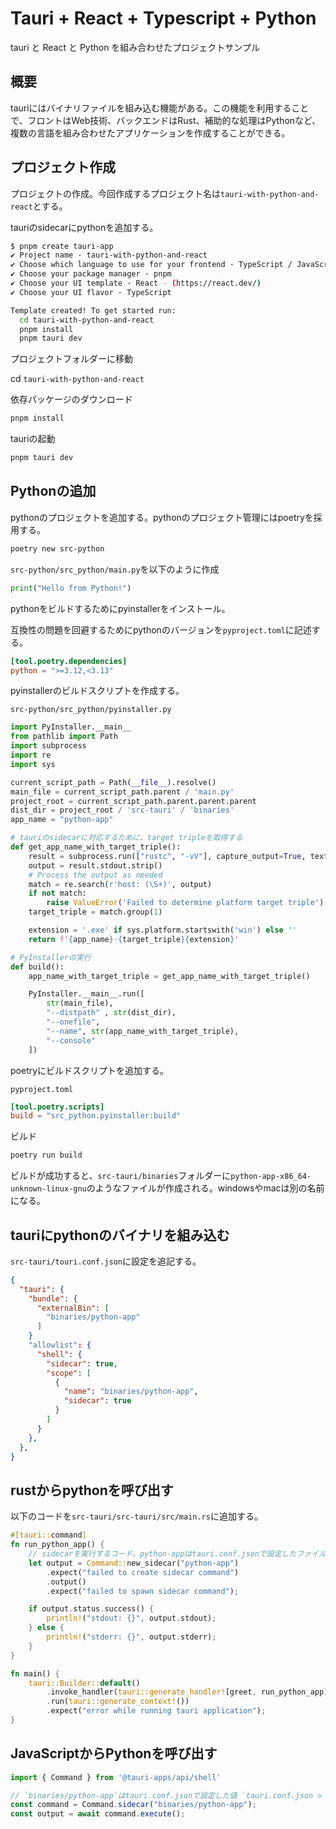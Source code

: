 # Tauri + React + Typescript + Python

tauri と React と Python を組み合わせたプロジェクトサンプル

## 概要

tauriにはバイナリファイルを組み込む機能がある。この機能を利用することで、フロントはWeb技術、バックエンドはRust、補助的な処理はPythonなど、複数の言語を組み合わせたアプリケーションを作成することができる。

## プロジェクト作成

プロジェクトの作成。今回作成するプロジェクト名は`tauri-with-python-and-react`とする。

tauriのsidecarにpythonを追加する。

```bash
$ pnpm create tauri-app
✔ Project name · tauri-with-python-and-react
✔ Choose which language to use for your frontend · TypeScript / JavaScript - (pnpm, yarn, npm, bun)
✔ Choose your package manager · pnpm
✔ Choose your UI template · React - (https://react.dev/)
✔ Choose your UI flavor · TypeScript

Template created! To get started run:
  cd tauri-with-python-and-react
  pnpm install
  pnpm tauri dev
```

プロジェクトフォルダーに移動

cd `tauri-with-python-and-react`

依存パッケージのダウンロード

```bash
pnpm install
```

tauriの起動

```bash
pnpm tauri dev
```

## Pythonの追加

pythonのプロジェクトを追加する。pythonのプロジェクト管理にはpoetryを採用する。

```bash
poetry new src-python
```

`src-python/src_python/main.py`を以下のように作成

```python
print("Hello from Python!")
```

pythonをビルドするためにpyinstallerをインストール。

互換性の問題を回避するためにpythonのバージョンを`pyproject.toml`に記述する。

```toml
[tool.poetry.dependencies]
python = ">=3.12,<3.13"
```

pyinstallerのビルドスクリプトを作成する。

`src-python/src_python/pyinstaller.py`

```python
import PyInstaller.__main__
from pathlib import Path
import subprocess
import re
import sys

current_script_path = Path(__file__).resolve()
main_file = current_script_path.parent / 'main.py'
project_root = current_script_path.parent.parent.parent
dist_dir = project_root / 'src-tauri' / 'binaries'
app_name = "python-app"

# tauriのsidecarに対応するために、target tripleを取得する
def get_app_name_with_target_triple():
    result = subprocess.run(["rustc", "-vV"], capture_output=True, text=True)
    output = result.stdout.strip()
    # Process the output as needed
    match = re.search(r'host: (\S+)', output)
    if not match:
        raise ValueError('Failed to determine platform target triple')
    target_triple = match.group(1)

    extension = '.exe' if sys.platform.startswith('win') else ''
    return f'{app_name}-{target_triple}{extension}'

# PyInstallerの実行
def build():
    app_name_with_target_triple = get_app_name_with_target_triple()

    PyInstaller.__main__.run([
        str(main_file),
        "--distpath" , str(dist_dir),
        "--onefile",
        "--name", str(app_name_with_target_triple),
        "--console"
    ])
```

poetryにビルドスクリプトを追加する。

`pyproject.toml`

```toml
[tool.poetry.scripts]
build = "src_python.pyinstaller:build"
```

ビルド

```bash
poetry run build
```

ビルドが成功すると、`src-tauri/binaries`フォルダーに`python-app-x86_64-unknown-linux-gnu`のようなファイルが作成される。windowsやmacは別の名前になる。

## tauriにpythonのバイナリを組み込む

`src-tauri/touri.conf.json`に設定を追記する。

```json
{ 
  "tauri": {
    "bundle": {
      "externalBin": [
        "binaries/python-app"
      ]
    }
    "allowlist": {
      "shell": {
        "sidecar": true,
        "scope": [
          {
            "name": "binaries/python-app",
            "sidecar": true
          }
        ]
      }
    },
  }, 
} 
```

## rustからpythonを呼び出す

以下のコードを`src-tauri/src-tauri/src/main.rs`に追加する。

```rust
#[tauri::command]
fn run_python_app() {
    // sidecarを実行するコード。python-appはtauri.conf.jsonで設定したファイル名
    let output = Command::new_sidecar("python-app")
        .expect("failed to create sidecar command")
        .output()
        .expect("failed to spawn sidecar command");

    if output.status.success() {
        println!("stdout: {}", output.stdout);
    } else {
        println!("stderr: {}", output.stderr);
    }
}

fn main() {
    tauri::Builder::default()
        .invoke_handler(tauri::generate_handler![greet, run_python_app])
        .run(tauri::generate_context!())
        .expect("error while running tauri application");
}
```


## JavaScriptからPythonを呼び出す

```javascript
import { Command } from '@tauri-apps/api/shell'

// `binaries/python-app`はtauri.conf.jsonで設定した値 `tauri.conf.json > tauri > bundle > externalBin`
const command = Command.sidecar("binaries/python-app");
const output = await command.execute();
```
